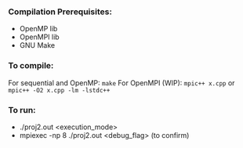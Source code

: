 ### Compilation Prerequisites:
- OpenMP lib
- OpenMPI lib
- GNU Make

### To compile:

For sequential and OpenMP: `make`
For OpenMPI (WIP): `mpic++ x.cpp` or `mpic++ -O2 x.cpp -lm -lstdc++`

### To run:
* ./proj2.out <algorithm> <number> <execution_mode>
* mpiexec -np 8 ./proj2.out <number> <debug_flag> (to confirm)
